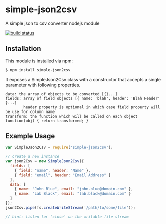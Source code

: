 # simple-json2csv

A simple json to csv converter nodejs module

[![build status](https://secure.travis-ci.org/unvar/simple-json2csv.png)](http://travis-ci.org/unvar/simple-json2csv)

## Installation

This module is installed via npm:

``` bash
$ npm install simple-json2csv
```

It exposes a SimpleJson2Csv class with a constructor that accepts a single parameter with following properties.

```
data: the array of objects to be converted [{}...]
fields: array of field objects [{ name: 'blah', header: 'Blah Header' }...] 
        header property is optional in which case field property will be use for column name
transform: the function which will be called on each object function(obj) { return transformed; }
 ```

## Example Usage

``` js
var SimpleJson2Csv = require('simple-json2csv');

// create a new instance
var json2Csv = new SimpleJson2Csv({
  fields: [ 
    { field: "name", header: "Name" },
    { field: "email", header: "Email Address" }
  ],
  data: [
    { name: "John Blue", email: "john.blue@domain.com" },
    { name: "Lab Black", email: "lab.black@domain.com" }
  ]
});
json2Csv.pipe(fs.createWriteStream('/path/to/some/file'));

// hint: listen for 'close' on the writable file stream
```
